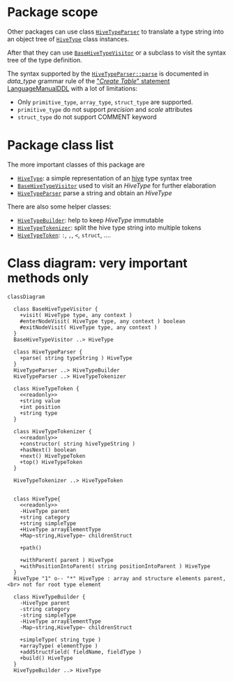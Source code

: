 # Package scope

Other packages can use class [```HiveTypeParser```](./HiveTypeParser.js) to translate a 
type string into an object tree of [```HiveType```](./HiveType.js) class instances.

After that they can use [```BaseHiveTypeVisitor```](./BaseHiveTypeVisitor.js) or a subclass 
to visit the syntax tree of the type definition.

The syntax supported by the [```HiveTypeParser::parse```](./HiveTypeParser.js#L8)<!-- ./HiveTypeParser.js::parse-->
is documented in _data_type_ grammar rule of the 
["_Create Table_" statement LanguageManualDDL](https://cwiki.apache.org/confluence/pages/viewpage.action?pageId=27362034#LanguageManualDDL-CreateTable)
with a lot of limitations:
- Only ```primitive_type```, ```array_type```, ```struct_type``` are supported.
- ```primitive_type``` do not support _precision_ and _scale_ attributes
- ```struct_type``` do not support COMMENT keyword


# Package class list
The more important classes of this package are
- [```HiveType```](./HiveType.js): a simple representation of an [hive](https://hive.apache.org/) 
  type syntax tree
- [```BaseHiveTypeVisitor```](./BaseHiveTypeVisitor.js) used to visit an _HiveType_ for further elaboration
- [```HiveTypeParser```](./HiveTypeParser.js) parse a string and obtain an _HiveType_

There are also some helper classes:
- [```HiveTypeBuilder```](./HiveTypeBuilder.js): help to keep _HiveType_ immutable
- [```HiveTypeTokenizer```](./HiveTypeTokenizer.js): split the hive type string into multiple tokens
- [```HiveTypeToken```](./HiveTypeToken.js): ```:```, ```,```, ```<```, ```struct```, ....


# Class diagram: very important methods only

```mermaid
classDiagram
  
  class BaseHiveTypeVisitor {
    +visit( HiveType type, any context )
    #enterNodeVisit( HiveType type, any context ) boolean
    #exitNodeVisit( HiveType type, any context )
  }
  BaseHiveTypeVisitor ..> HiveType

  class HiveTypeParser {
    +parse( string typeString ) HiveType
  }
  HiveTypeParser ..> HiveTypeBuilder
  HiveTypeParser ..> HiveTypeTokenizer

  class HiveTypeToken {
    <<readonly>>
    +string value 
    +int position
    +string type
  }

  class HiveTypeTokenizer {
    <<readonly>>
    +constructor( string hiveTypeString )
    +hasNext() boolean
    +next() HiveTypeToken
    +top() HiveTypeToken
  }

  HiveTypeTokenizer ..> HiveTypeToken
  

  class HiveType{
    <<readonly>>
    -HiveType parent
    +string category
    +string simpleType
    +HiveType arrayElementType
    +Map~string,HiveType~ childrenStruct

    +path()

    +withParent( parent ) HiveType
    +withPositionIntoParent( string positionIntoParent ) HiveType
  }
  HiveType "1" o-- "*" HiveType : array and structure elements parent,<br> not for root type element

  class HiveTypeBuilder {
    -HiveType parent
    -string category
    -string simpleType
    -HiveType arrayElementType
    -Map~string,HiveType~ childrenStruct
    
    +simpleType( string type )
    +arrayType( elementType )
    +addStructField( fieldName, fieldType )
    +build() HiveType
  }
  HiveTypeBuilder ..> HiveType
  
```